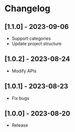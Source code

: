 # Changelog

## [1.1.0] - 2023-09-06

- Support categories
- Update project structure

## [1.0.2] - 2023-08-24

- Modify APIs

## [1.0.1] - 2023-08-23

- Fix bugs

## [1.0.0] - 2023-08-20

- Release
